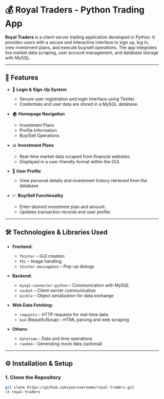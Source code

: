 # 💰 Royal Traders - Python Trading App

**Royal Traders** is a client-server trading application developed in Python. It provides users with a secure and interactive interface to sign up, log in, view investment plans, and execute buy/sell operations. The app integrates live market data scraping, user account management, and database storage with MySQL.

---

## 📌 Features

- 🔐 **Login & Sign-Up System**
  - Secure user registration and login interface using Tkinter.
  - Credentials and user data are stored in a MySQL database.

- 🏠 **Homepage Navigation**
  - Investment Plans
  - Profile Information
  - Buy/Sell Operations

- 📊 **Investment Plans**
  - Real-time market data scraped from financial websites.
  - Displayed in a user-friendly format within the GUI.

- 👤 **User Profile**
  - View personal details and investment history retrieved from the database.

- 💹 **Buy/Sell Functionality**
  - Enter desired investment plan and amount.
  - Updates transaction records and user profile.

---

## 🛠️ Technologies & Libraries Used

- **Frontend:**
  - `Tkinter` – GUI creation
  - `PIL` – Image handling
  - `tkinter.messagebox` – Pop-up dialogs

- **Backend:**
  - `mysql-connector-python` – Communication with MySQL
  - `socket` – Client-server communication
  - `pickle` – Object serialization for data exchange

- **Web Data Fetching:**
  - `requests` – HTTP requests for real-time data
  - `bs4` (BeautifulSoup) – HTML parsing and web scraping

- **Others:**
  - `datetime` – Date and time operations
  - `random` – Generating mock data (optional)

---

## ⚙️ Installation & Setup

### 1. Clone the Repository
```bash
git clone https://github.com/yourusername/royal-traders.git
cd royal-traders
